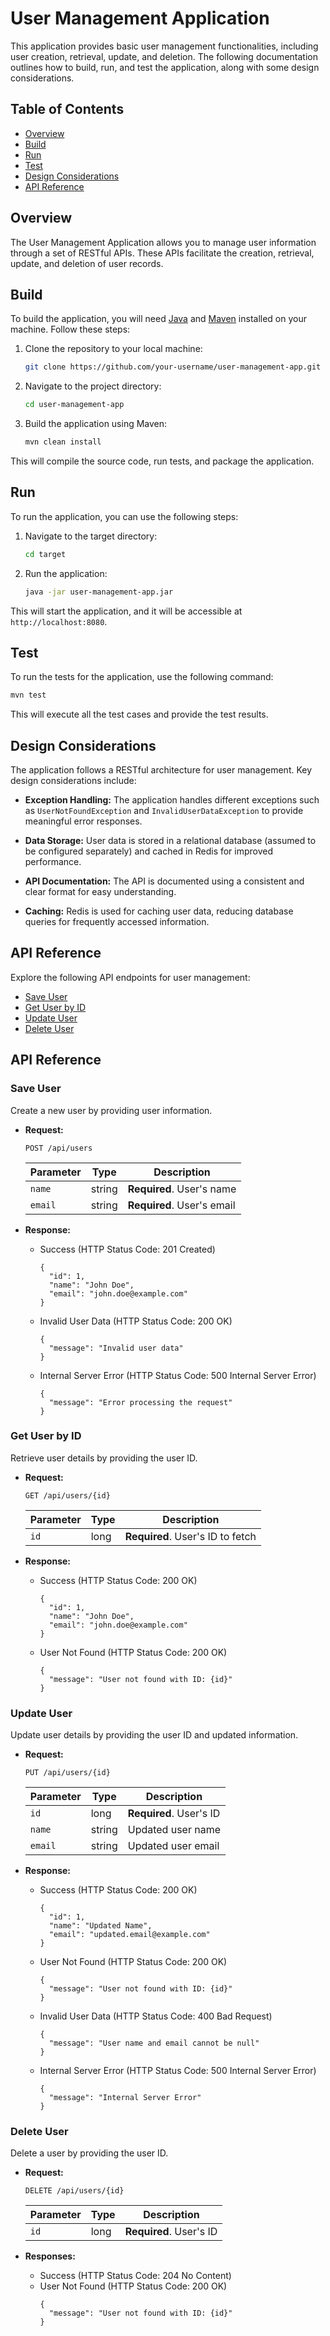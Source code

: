 
# User Management Application

This application provides basic user management functionalities, including user creation, retrieval, update, and deletion. The following documentation outlines how to build, run, and test the application, along with some design considerations.

## Table of Contents

- [Overview](#overview)
- [Build](#build)
- [Run](#run)
- [Test](#test)
- [Design Considerations](#design-considerations)
- [API Reference](#api-reference)

## Overview

The User Management Application allows you to manage user information through a set of RESTful APIs. These APIs facilitate the creation, retrieval, update, and deletion of user records.

## Build

To build the application, you will need [Java](https://www.oracle.com/java/technologies/javase-downloads.html) and [Maven](https://maven.apache.org/download.cgi) installed on your machine. Follow these steps:

1. Clone the repository to your local machine:

   ```bash
   git clone https://github.com/your-username/user-management-app.git
   ```

2. Navigate to the project directory:

   ```bash
   cd user-management-app
   ```

3. Build the application using Maven:

   ```bash
   mvn clean install
   ```

This will compile the source code, run tests, and package the application.

## Run

To run the application, you can use the following steps:

1. Navigate to the target directory:

   ```bash
   cd target
   ```

2. Run the application:

   ```bash
   java -jar user-management-app.jar
   ```

This will start the application, and it will be accessible at `http://localhost:8080`.

## Test

To run the tests for the application, use the following command:

```bash
mvn test
```

This will execute all the test cases and provide the test results.

## Design Considerations

The application follows a RESTful architecture for user management. Key design considerations include:

- **Exception Handling:** The application handles different exceptions such as `UserNotFoundException` and `InvalidUserDataException` to provide meaningful error responses.

- **Data Storage:** User data is stored in a relational database (assumed to be configured separately) and cached in Redis for improved performance.

- **API Documentation:** The API is documented using a consistent and clear format for easy understanding.

- **Caching:** Redis is used for caching user data, reducing database queries for frequently accessed information.

## API Reference

Explore the following API endpoints for user management:

- [Save User](#save-user)
- [Get User by ID](#get-user-by-id)
- [Update User](#update-user)
- [Delete User](#delete-user)
 
## API Reference

### Save User

Create a new user by providing user information.

- **Request:**
  ```http
  POST /api/users
  ```
  | Parameter | Type   | Description                |
  | --------- | ------ | -------------------------- |
  | `name`    | string | **Required**. User's name  |
  | `email`   | string | **Required**. User's email |

- **Response:**
  - Success (HTTP Status Code: 201 Created)
    ```http
    {
      "id": 1,
      "name": "John Doe",
      "email": "john.doe@example.com"
    }
    ```
  - Invalid User Data (HTTP Status Code: 200 OK)
    ```http
    {
      "message": "Invalid user data"
    }
    ```
  - Internal Server Error (HTTP Status Code: 500 Internal Server Error)
    ```http
    {
      "message": "Error processing the request"
    }
    ```

### Get User by ID

Retrieve user details by providing the user ID.

- **Request:**
  ```http
  GET /api/users/{id}
  ```
  | Parameter | Type   | Description                  |
  | --------- | ------ | ---------------------------- |
  | `id`      | long   | **Required**. User's ID to fetch |

- **Response:**
  - Success (HTTP Status Code: 200 OK)
    ```http
    {
      "id": 1,
      "name": "John Doe",
      "email": "john.doe@example.com"
    }
    ```
  - User Not Found (HTTP Status Code: 200 OK)
    ```http
    {
      "message": "User not found with ID: {id}"
    }
    ```

### Update User

Update user details by providing the user ID and updated information.

- **Request:**
  ```http
  PUT /api/users/{id}
  ```
  | Parameter | Type   | Description                  |
  | --------- | ------ | ---------------------------- |
  | `id`      | long   | **Required**. User's ID       |
  | `name`    | string | Updated user name            |
  | `email`   | string | Updated user email           |

- **Response:**
  - Success (HTTP Status Code: 200 OK)
    ```http
    {
      "id": 1,
      "name": "Updated Name",
      "email": "updated.email@example.com"
    }
    ```
  - User Not Found (HTTP Status Code: 200 OK)
    ```http
    {
      "message": "User not found with ID: {id}"
    }
    ```
  - Invalid User Data (HTTP Status Code: 400 Bad Request)
    ```http
    {
      "message": "User name and email cannot be null"
    }
  - Internal Server Error (HTTP Status Code: 500 Internal Server Error)
    ```http
    {
      "message": "Internal Server Error"
    }
    ```

### Delete User

Delete a user by providing the user ID.

- **Request:**
  ```http
  DELETE /api/users/{id}
  ```
  | Parameter | Type   | Description                  |
  | --------- | ------ | ---------------------------- |
  | `id`      | long   | **Required**. User's ID       |

- **Responses:**
  - Success (HTTP Status Code: 204 No Content)
  - User Not Found (HTTP Status Code: 200 OK)
    ```http
    {
      "message": "User not found with ID: {id}"
    }
    ```
